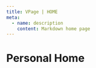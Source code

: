 ```yaml
---
title: VPage | HOME
meta:
  - name: description
    content: Markdown home page
---
```


# Personal Home

<PersonalFooter />
